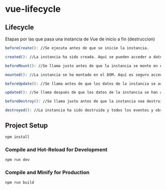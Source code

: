 # vue-lifecycle

## Lifecycle

Etapas por las que pasa una instancia de Vue de inicio a fin (destruccion)

```sh
beforeCreate(): //Se ejecuta antes de que se inicie la instancia.
```
```sh
created(): //La instancia ha sido creada. Aquí se pueden acceder a datos observables y eventos.
```
```sh
beforeMount(): //Se llama justo antes de que la instancia se monte en el DOM.
```
```sh
mounted(): //La instancia se ha montado en el DOM. Aquí es seguro acceder al DOM.
```
```sh
beforeUpdate(): //Se llama antes de que los datos de la instancia se actualicen.
```
```sh
updated(): //Se llama después de que los datos de la instancia se han actualizado.
```
```sh
beforeDestroy(): //Se llama justo antes de que la instancia sea destruida.
```
```sh
destroyed(): //La instancia ha sido destruida y todos los eventos y observadores han sido eliminados.
```
## Project Setup

```sh
npm install
```

### Compile and Hot-Reload for Development

```sh
npm run dev
```

### Compile and Minify for Production

```sh
npm run build
```
